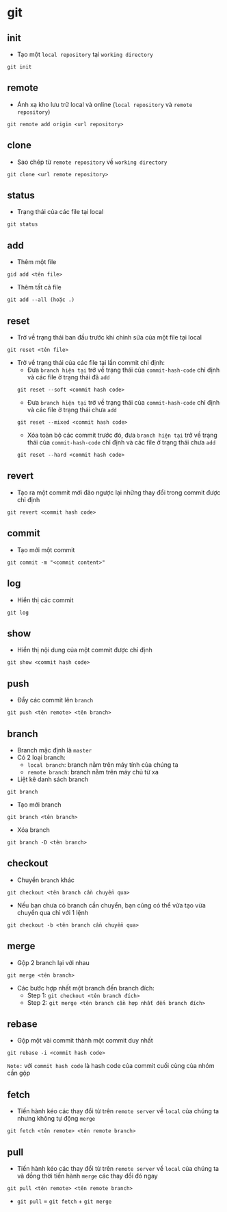 # git

## init
- Tạo một `local repository` tại `working directory`
```
git init
```

## remote
- Ánh xạ kho lưu trữ local và online (`local repository` và `remote repository`)
```
git remote add origin <url repository>
```

## clone
- Sao chép từ `remote repository` về `working directory`
```
git clone <url remote repository>
```

## status
- Trạng thái của các file tại local
```
git status
```

## add
- Thêm một file
```
gid add <tên file>
```
- Thêm tất cả file
```
git add --all (hoặc .)
```

## reset
- Trở về trạng thái ban đầu trước khi chỉnh sửa của một file tại local
```git
git reset <tên file>
```
- Trở về trạng thái của các file tại lần commit chỉ định:
  - Đưa `branch hiện tại` trở về trạng thái của `commit-hash-code` chỉ định và các file ở trạng thái đã `add`
   ```
   git reset --soft <commit hash code>
   ```
  - Đưa `branch hiện tại` trở về trạng thái của `commit-hash-code` chỉ định và các file ở trạng thái chưa `add`
  ```
  git reset --mixed <commit hash code>
  ```
  - Xóa toàn bộ các commit trước đó, đưa `branch hiện tại` trở về trạng thái của `commit-hash-code` chỉ định và các file ở trạng thái chưa `add`
  ```
  git reset --hard <commit hash code>
  ```

## revert
- Tạo ra một commit mới đảo ngược lại những thay đổi trong commit được chỉ định
```
git revert <commit hash code>
```

## commit
- Tạo mới một commit
```
git commit -m "<commit content>"
```

## log
- Hiển thị các commit
```
git log
```

## show
- Hiển thị nội dung của một commit được chỉ định
```
git show <commit hash code>
```

## push
- Đẩy các commit lên `branch`
```
git push <tên remote> <tên branch>
```

## branch
- Branch mặc định là `master`
- Có 2 loại branch:
  - `local branch`: branch nằm trên máy tính của chúng ta
  - `remote branch`: branch nằm trên máy chủ từ xa
- Liệt kê danh sách branch
```
git branch
```
- Tạo mới branch
```
git branch <tên branch>
```
- Xóa branch
```
git branch -D <tên branch>
```

## checkout
- Chuyển `branch` khác
```
git checkout <tên branch cần chuyển qua>
```
- Nếu bạn chưa có branch cần chuyển, bạn cũng có thể vừa tạo vừa chuyển qua chỉ với 1 lệnh
```
git checkout -b <tên branch cần chuyển qua>
```

## merge
- Gộp 2 branch lại với nhau
```
git merge <tên branch>
```
- Các bước hợp nhất một branch đến branch đích:
  - Step 1: `git checkout <tên branch đích>`
  - Step 2: `git merge <tên branch cần hợp nhất đến branch đích>`
  
## rebase
- Gộp một vài commit thành một commit duy nhất
```
git rebase -i <commit hash code>
```
`Note:` với `commit hash code` là hash code của commit cuối cùng của nhóm cần gộp

## fetch
- Tiến hành kéo các thay đổi từ trên `remote server` về `local` của chúng ta nhưng không tự động `merge`
``` 
git fetch <tên remote> <tên remote branch>
```

## pull
- Tiến hành kéo các thay đổi từ trên `remote server` về `local` của chúng ta và đồng thời tiến hành `merge` các thay đổi đó ngay
``` 
git pull <tên remote> <tên remote branch>
```
- `git pull` = `git fetch` + `git merge`
